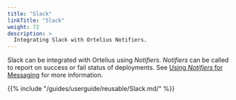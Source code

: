 ```yaml
---
title: "Slack"
linkTitle: "Slack"
weight: 72
description: >
  Integrating Slack with Ortelius Notifiers.
---
```


Slack can be integrated with Ortelius using _Notifiers_. _Notifiers_ can be called to report on success or fail status of deployments.  See [Using _Notifiers_ for Messaging](/guides/userguide/customizations/2-define-notifiers/) for more information.

{{% include "/guides/userguide/reusable/Slack.md/" %}}
